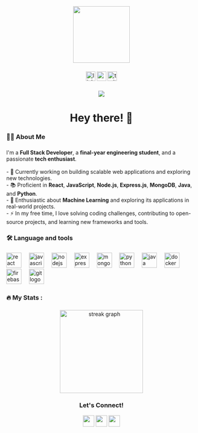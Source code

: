<div align="center">
  <img height="150" src="https://camo.githubusercontent.com/62da68eb62b1e5f175f7d1f0191dd89a653d7908feb22d37d4a0ab07365d6791/68747470733a2f2f6d656469612e67697068792e636f6d2f6d656469612f4d3967624264396e6244724f5475314d71782f67697068792e676966"  />
</div>

###

<div align="center">
  <img src="https://img.shields.io/static/v1?message=LinkedIn&logo=linkedin&label=&color=0077B5&logoColor=white&labelColor=&style=for-the-badge" height="25" alt="linkedin logo"  />
  <img src="https://img.shields.io/static/v1?message=Youtube&logo=youtube&label=&color=FF0000&logoColor=white&labelColor=&style=for-the-badge" height="25" alt="youtube logo"  />
  <img src="https://img.shields.io/static/v1?message=Twitter&logo=twitter&label=&color=1DA1F2&logoColor=white&labelColor=&style=for-the-badge" height="25" alt="twitter logo"  />
</div>

###

<div align="center">
  <img src="https://visitor-badge.laobi.icu/badge?page_id=maurodesouza.maurodesouza&"  />
</div>

###

<h1 align="center">Hey there! 👋</h1>

###

<h3 align="left">👩‍💻  About Me</h3>

###

<p align="left">I'm a <b>Full Stack Developer</b>, a <b>final-year engineering student</b>, and a passionate <b>tech enthusiast</b>. <br><br>- 🔭 Currently working on building scalable web applications and exploring new technologies.<br>- 📚 Proficient in <b>React</b>, <b>JavaScript</b>, <b>Node.js</b>, <b>Express.js</b>, <b>MongoDB</b>, <b>Java</b>, and <b>Python</b>.<br>- 🤖 Enthusiastic about <b>Machine Learning</b> and exploring its applications in real-world projects.<br>- ⚡ In my free time, I love solving coding challenges, contributing to open-source projects, and learning new frameworks and tools.</p>

###

<h3 align="left">🛠 Language and tools</h3>

###

<div align="left">
  <img src="https://cdn.jsdelivr.net/gh/devicons/devicon/icons/react/react-original-wordmark.svg" height="40" alt="react logo" />
  <img width="12" />
  <img src="https://cdn.jsdelivr.net/gh/devicons/devicon/icons/javascript/javascript-original.svg" height="40" alt="javascript logo" />
  <img width="12" />
  <img src="https://cdn.jsdelivr.net/gh/devicons/devicon/icons/nodejs/nodejs-original.svg" height="40" alt="nodejs logo" />
  <img width="12" />
  <img src="https://cdn.jsdelivr.net/gh/devicons/devicon/icons/express/express-original-wordmark.svg" height="40" alt="express logo" />
  <img width="12" />
  <img src="https://cdn.jsdelivr.net/gh/devicons/devicon/icons/mongodb/mongodb-original-wordmark.svg" height="40" alt="mongodb logo" />
  <img width="12" />
  <img src="https://cdn.jsdelivr.net/gh/devicons/devicon/icons/python/python-original.svg" height="40" alt="python logo" />
  <img width="12" />
  <img src="https://cdn.jsdelivr.net/gh/devicons/devicon/icons/java/java-original-wordmark.svg" height="40" alt="java logo" />
  <img width="12" />
  <img src="https://cdn.jsdelivr.net/gh/devicons/devicon/icons/docker/docker-plain-wordmark.svg" height="40" alt="docker logo" />
  <img width="12" />
  <img src="https://cdn.jsdelivr.net/gh/devicons/devicon/icons/firebase/firebase-plain-wordmark.svg" height="40" alt="firebase logo" />
  <img width="12" />
  <img src="https://cdn.jsdelivr.net/gh/devicons/devicon/icons/git/git-original.svg" height="40" alt="git logo" />
</div>

###

<h3 align="left">🔥   My Stats :</h3>

###

<div align="center">
  <img src="https://streak-stats.demolab.com?user=maurodesouza&locale=en&mode=daily&theme=dark&hide_border=false&border_radius=5&order=3" height="220" alt="streak graph"  />
</div>

###

<div align="center">
  <h3>Let's Connect!</h3>
  <a href="https://www.linkedin.com/in/shivam-pandey" target="_blank"><img src="https://img.shields.io/badge/LinkedIn-blue?style=for-the-badge&logo=linkedin&logoColor=white" height="30" /></a>
  <a href="https://github.com/ShivamPandey07" target="_blank"><img src="https://img.shields.io/badge/GitHub-black?style=for-the-badge&logo=github&logoColor=white" height="30" /></a>
  <a href="https://twitter.com/ShivamPandey07" target="_blank"><img src="https://img.shields.io/badge/Twitter-blue?style=for-the-badge&logo=twitter&logoColor=white" height="30" /></a>
</div>

